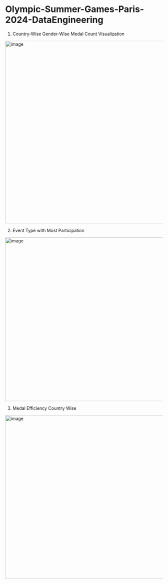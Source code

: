 # Olympic-Summer-Games-Paris-2024-DataEngineering

1) Country-Wise Gender-Wise Medal Count Visualization
<img width="1382" height="582" alt="image" src="https://github.com/user-attachments/assets/a81dfe71-50f2-4bde-945d-04967637fe5e" />

2) Event Type with Most Participation
<img width="1339" height="522" alt="image" src="https://github.com/user-attachments/assets/e3d52121-af8d-4122-b6bd-b597ed2bd421" />

3) Medal Efficiency Country Wise
<img width="1428" height="522" alt="image" src="https://github.com/user-attachments/assets/36a34e42-d24d-46df-bee7-d8f07c178de3" />
